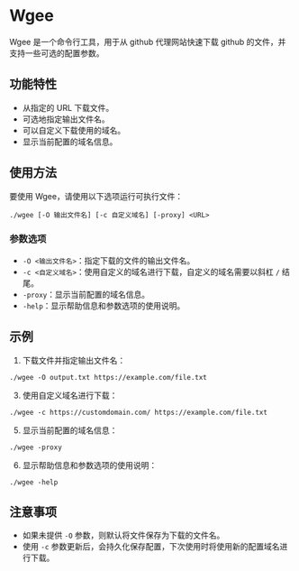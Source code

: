 # Wgee

Wgee 是一个命令行工具，用于从 github 代理网站快速下载 github 的文件，并支持一些可选的配置参数。

## 功能特性

- 从指定的 URL 下载文件。
- 可选地指定输出文件名。
- 可以自定义下载使用的域名。
- 显示当前配置的域名信息。

## 使用方法

要使用 Wgee，请使用以下选项运行可执行文件：
```shell
./wgee [-O 输出文件名] [-c 自定义域名] [-proxy] <URL>
```
### 参数选项

- `-O <输出文件名>`：指定下载的文件的输出文件名。
- `-c <自定义域名>`：使用自定义的域名进行下载，自定义的域名需要以斜杠 `/` 结尾。
- `-proxy`：显示当前配置的域名信息。
- `-help`：显示帮助信息和参数选项的使用说明。

## 示例

1. 下载文件并指定输出文件名：
```shell
./wgee -O output.txt https://example.com/file.txt
```


3. 使用自定义域名进行下载：
```shell
./wgee -c https://customdomain.com/ https://example.com/file.txt
```


5. 显示当前配置的域名信息：
```shell
./wgee -proxy
```

6. 显示帮助信息和参数选项的使用说明：
```shell
./wgee -help
```


## 注意事项

- 如果未提供 `-O` 参数，则默认将文件保存为下载的文件名。
- 使用 `-c` 参数更新后，会持久化保存配置，下次使用时将使用新的配置域名进行下载。
